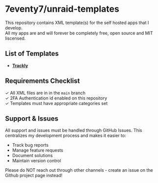 # 7eventy7/unraid-templates

This repository contains XML template(s) for the self hosted apps that I develop.<br>
All my apps are and will forever be completely free, open source and MIT liscensed. 

## List of Templates
- **[Trackly](https://github.com/7eventy7/trackly)**

## Requirements Checklist
✓ All XML files are in in the `main` branch<br>
✓ 2FA Authentication id enabled on this repository<br>
✓ Templates must have appropriate categories set<br>

## Support & Issues
All support and issues must be handled through GitHub Issues. This centralizes my development process and makes it easier to:

- Track bug reports
- Manage feature requests
- Document solutions
- Maintain version control

Please do NOT reach out through other channels - create an issue on the Github project page instead!
